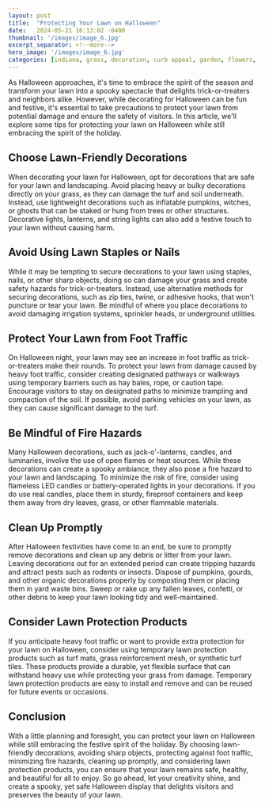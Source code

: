 ```yaml
---
layout: post
title:  "Protecting Your Lawn on Halloween"
date:   2024-05-21 16:13:02 -0400
thumbnail: '/images/image_6.jpg'
excerpt_separator: <!--more-->
hero_image: '/images/image_6.jpg'
categories: [indiana, grass, decoration, curb appeal, garden, flowers, recreation]
---
```

As Halloween approaches, it's time to embrace the spirit of the season and transform your lawn into a spooky spectacle that delights trick-or-treaters and neighbors alike. <!--more-->However, while decorating for Halloween can be fun and festive, it's essential to take precautions to protect your lawn from potential damage and ensure the safety of visitors. In this article, we'll explore some tips for protecting your lawn on Halloween while still embracing the spirit of the holiday.

## Choose Lawn-Friendly Decorations
When decorating your lawn for Halloween, opt for decorations that are safe for your lawn and landscaping. Avoid placing heavy or bulky decorations directly on your grass, as they can damage the turf and soil underneath. Instead, use lightweight decorations such as inflatable pumpkins, witches, or ghosts that can be staked or hung from trees or other structures. Decorative lights, lanterns, and string lights can also add a festive touch to your lawn without causing harm.

## Avoid Using Lawn Staples or Nails
While it may be tempting to secure decorations to your lawn using staples, nails, or other sharp objects, doing so can damage your grass and create safety hazards for trick-or-treaters. Instead, use alternative methods for securing decorations, such as zip ties, twine, or adhesive hooks, that won't puncture or tear your lawn. Be mindful of where you place decorations to avoid damaging irrigation systems, sprinkler heads, or underground utilities.

## Protect Your Lawn from Foot Traffic
On Halloween night, your lawn may see an increase in foot traffic as trick-or-treaters make their rounds. To protect your lawn from damage caused by heavy foot traffic, consider creating designated pathways or walkways using temporary barriers such as hay bales, rope, or caution tape. Encourage visitors to stay on designated paths to minimize trampling and compaction of the soil. If possible, avoid parking vehicles on your lawn, as they can cause significant damage to the turf.

## Be Mindful of Fire Hazards
Many Halloween decorations, such as jack-o'-lanterns, candles, and luminaries, involve the use of open flames or heat sources. While these decorations can create a spooky ambiance, they also pose a fire hazard to your lawn and landscaping. To minimize the risk of fire, consider using flameless LED candles or battery-operated lights in your decorations. If you do use real candles, place them in sturdy, fireproof containers and keep them away from dry leaves, grass, or other flammable materials.

## Clean Up Promptly
After Halloween festivities have come to an end, be sure to promptly remove decorations and clean up any debris or litter from your lawn. Leaving decorations out for an extended period can create tripping hazards and attract pests such as rodents or insects. Dispose of pumpkins, gourds, and other organic decorations properly by composting them or placing them in yard waste bins. Sweep or rake up any fallen leaves, confetti, or other debris to keep your lawn looking tidy and well-maintained.

## Consider Lawn Protection Products
If you anticipate heavy foot traffic or want to provide extra protection for your lawn on Halloween, consider using temporary lawn protection products such as turf mats, grass reinforcement mesh, or synthetic turf tiles. These products provide a durable, yet flexible surface that can withstand heavy use while protecting your grass from damage. Temporary lawn protection products are easy to install and remove and can be reused for future events or occasions.

## Conclusion
With a little planning and foresight, you can protect your lawn on Halloween while still embracing the festive spirit of the holiday. By choosing lawn-friendly decorations, avoiding sharp objects, protecting against foot traffic, minimizing fire hazards, cleaning up promptly, and considering lawn protection products, you can ensure that your lawn remains safe, healthy, and beautiful for all to enjoy. So go ahead, let your creativity shine, and create a spooky, yet safe Halloween display that delights visitors and preserves the beauty of your lawn.
